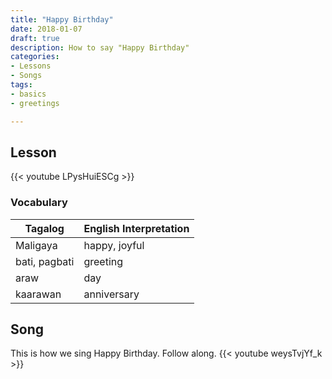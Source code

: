 ```yaml
---
title: "Happy Birthday"
date: 2018-01-07
draft: true
description: How to say "Happy Birthday"
categories:
- Lessons
- Songs
tags:
- basics
- greetings

---
```


## Lesson
{{< youtube LPysHuiESCg >}}

### Vocabulary
Tagalog       | English Interpretation
---           | ---
Maligaya      | happy, joyful
bati, pagbati | greeting
araw          | day
kaarawan      | anniversary

## Song
This is how we sing Happy Birthday.  Follow along.
{{< youtube weysTvjYf_k >}}
